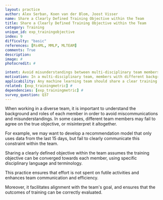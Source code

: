 ```yaml
---
layout: practice
author: Alex Serban, Koen van der Blom, Joost Visser
name: Share a Clearly Defined Training Objective within the Team
title: Share a Clearly Defined Training Objective within the Team
category: Training
unique_id: exp_trainingobjective
index: 9
difficulty: "basic"
references: [Rs4ML, MMLP, MLTEAM]
comments: True
description:
image: #
photocredit: #

intent: Avoid misunderstandings between multi-disciplinary team members. #
motivation: In a multi-disciplinary team, members with different backgrounds may misinterpret training objectives. Therefore, it is important to clearly communicate the objectives within the team. #
applicability: Any machine learning team should share a clear training objective.
related: [exp_trainingmetric] #
dependencies: [exp_trainingmetric] #
survey_question: Q37
---
```


When working in a diverse team, it is important to understand the background and roles of each member in order to avoid miscommunications and misunderstandings.
In some cases, different team members may fail to agree on the true objective, or misinterpret it altogether.


For example, we may want to develop a recommendation model that only uses data from the last 15 days, but fail to clearly communicate this constraint within the team.


Sharing a clearly defined objective within the team assumes the training objective can be converged towards each member, using specific disciplinary language and terminology.


This practice ensures that effort is not spent on futile activities and enhances team communication and efficiency.

Moreover, it facilitates alignment with the team's goal, and ensures that the outcomes of training can be correctly evaluated.
